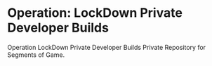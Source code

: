 # Operation: LockDown Private Developer Builds
Operation LockDown Private Developer Builds
Private Repository for Segments of Game.
